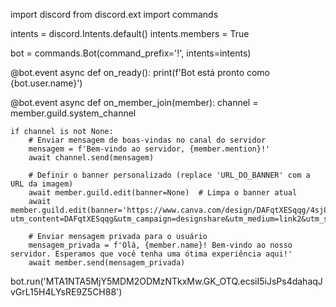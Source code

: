 import discord
from discord.ext import commands

intents = discord.Intents.default()
intents.members = True

bot = commands.Bot(command_prefix='!', intents=intents)

@bot.event
async def on_ready():
    print(f'Bot está pronto como {bot.user.name}')

@bot.event
async def on_member_join(member):
    channel = member.guild.system_channel

    if channel is not None:
        # Enviar mensagem de boas-vindas no canal do servidor
        mensagem = f'Bem-vindo ao servidor, {member.mention}!'
        await channel.send(mensagem)

        # Definir o banner personalizado (replace 'URL_DO_BANNER' com a URL da imagem)
        await member.guild.edit(banner=None)  # Limpa o banner atual
        await member.guild.edit(banner='https://www.canva.com/design/DAFqtXESqqg/4sj8_7fQBZfE_jb221hBlQ/edit?utm_content=DAFqtXESqqg&utm_campaign=designshare&utm_medium=link2&utm_source=sharebutton')

        # Enviar mensagem privada para o usuário
        mensagem_privada = f'Olá, {member.name}! Bem-vindo ao nosso servidor. Esperamos que você tenha uma ótima experiência aqui!'
        await member.send(mensagem_privada)

bot.run('MTA1NTA5MjY5MDM2ODMzNTkxMw.GK_OTQ.ecsiI5iJsPs4dahaqJvGrL15H4LYsRE9Z5CH88')
